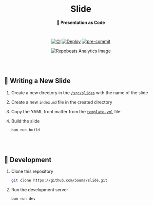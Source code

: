 <h1 align="center">Slide</h1>

<div align="center">

**🎦 Presentation as Code**

<br />

[![CI](https://img.shields.io/github/actions/workflow/status/5ouma/slide/ci.yml?label=CI&style=flat-square)](https://github.com/5ouma/slide/actions/workflows/ci.yml)
[![Deploy](https://img.shields.io/github/actions/workflow/status/5ouma/slide/deploy.yml?label=Deploy&style=flat-square)](https://github.com/5ouma/slide/actions/workflows/deploy.yml)
[![pre-commit](https://img.shields.io/github/actions/workflow/status/5ouma/slide/pre-commit.yml?label=pre-commit&style=flat-square)](https://github.com/5ouma/slide/actions/workflows/pre-commit.yml)

![Repobeats Analytics Image](https://repobeats.axiom.co/api/embed/e046fa1f10173e062d5a00919a80acfd88394415.svg)

</div>

<br /><br />

## 📝 Writing a New Slide

1. Create a new directory in the [`/src/slides`](./src/slides/) with the name of
   the slide

2. Create a new `index.md` file in the created directory

3. Copy the YAML front matter from the [`template.yml`](./template.yml) file

4. Build the slide

   ```sh
   bun run build
   ```

<br /><br />

## 🔨 Development

1. Clone this repository

   ```sh
   git clone https://github.com/5ouma/slide.git
   ```

2. Run the development server

   ```sh
   bun run dev
   ```
